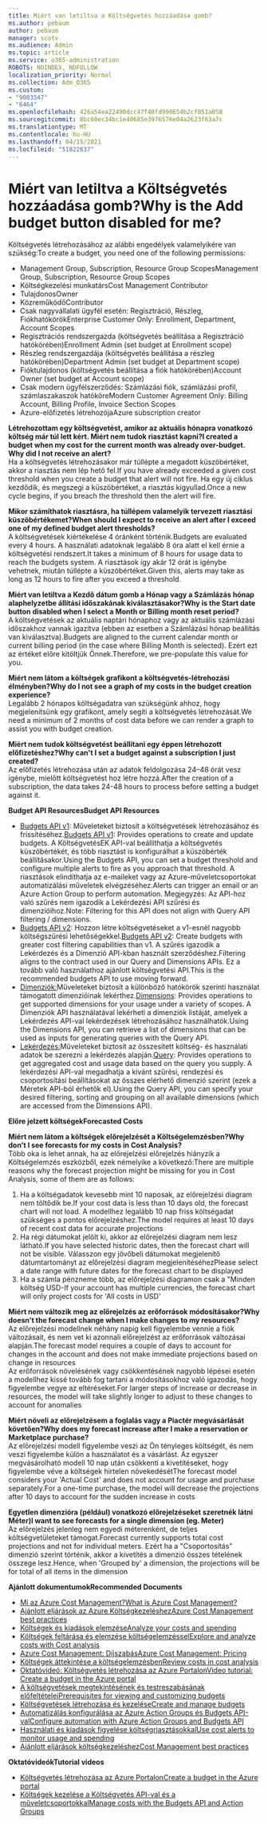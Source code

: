 ```yaml
---
title: Miért van letiltva a Költségvetés hozzáadása gomb?
ms.author: pebaum
author: pebaum
manager: scotv
ms.audience: Admin
ms.topic: article
ms.service: o365-administration
ROBOTS: NOINDEX, NOFOLLOW
localization_priority: Normal
ms.collection: Adm_O365
ms.custom:
- "9003547"
- "6464"
ms.openlocfilehash: 426a54ea22490dcc47f40fd990654b2cf051a058
ms.sourcegitcommit: 8bc60ec34bc1e40685e3976576e04a2623f63a7c
ms.translationtype: MT
ms.contentlocale: hu-HU
ms.lasthandoff: 04/15/2021
ms.locfileid: "51822637"
---
```

# <a name="why-is-the-add-budget-button-disabled-for-me"></a><span data-ttu-id="db4ae-102">Miért van letiltva a Költségvetés hozzáadása gomb?</span><span class="sxs-lookup"><span data-stu-id="db4ae-102">Why is the Add budget button disabled for me?</span></span>

<span data-ttu-id="db4ae-103">Költségvetés létrehozásához az alábbi engedélyek valamelyikére van szükség:</span><span class="sxs-lookup"><span data-stu-id="db4ae-103">To create a budget, you need one of the following permissions:</span></span>

- <span data-ttu-id="db4ae-104">Management Group, Subscription, Resource Group Scopes</span><span class="sxs-lookup"><span data-stu-id="db4ae-104">Management Group, Subscription, Resource Group Scopes</span></span>
- <span data-ttu-id="db4ae-105">Költségkezelési munkatárs</span><span class="sxs-lookup"><span data-stu-id="db4ae-105">Cost Management Contributor</span></span>
- <span data-ttu-id="db4ae-106">Tulajdonos</span><span class="sxs-lookup"><span data-stu-id="db4ae-106">Owner</span></span>
- <span data-ttu-id="db4ae-107">Közreműködő</span><span class="sxs-lookup"><span data-stu-id="db4ae-107">Contributor</span></span>
- <span data-ttu-id="db4ae-108">Csak nagyvállalati ügyfél esetén: Regisztráció, Részleg, Fiókhatókörök</span><span class="sxs-lookup"><span data-stu-id="db4ae-108">Enterprise Customer Only: Enrollment, Department, Account Scopes</span></span>
- <span data-ttu-id="db4ae-109">Regisztrációs rendszergazda (költségvetés beállítása a Regisztráció hatókörében)</span><span class="sxs-lookup"><span data-stu-id="db4ae-109">Enrollment Admin (set budget at Enrollment scope)</span></span>
- <span data-ttu-id="db4ae-110">Részleg rendszergazdája (költségvetés beállítása a részleg hatókörében)</span><span class="sxs-lookup"><span data-stu-id="db4ae-110">Department Admin (set budget at Department scope)</span></span>
- <span data-ttu-id="db4ae-111">Fióktulajdonos (költségvetés beállítása a fiók hatókörében)</span><span class="sxs-lookup"><span data-stu-id="db4ae-111">Account Owner (set budget at Account scope)</span></span>
- <span data-ttu-id="db4ae-112">Csak modern ügyfélszerződés: Számlázási fiók, számlázási profil, számlaszakaszok hatóköre</span><span class="sxs-lookup"><span data-stu-id="db4ae-112">Modern Customer Agreement Only: Billing Account, Billing Profile, Invoice Section Scopes</span></span>
- <span data-ttu-id="db4ae-113">Azure-előfizetés létrehozója</span><span class="sxs-lookup"><span data-stu-id="db4ae-113">Azure subscription creator</span></span>

<span data-ttu-id="db4ae-114">**Létrehozottam egy költségvetést, amikor az aktuális hónapra vonatkozó költség már túl lett kért. Miért nem tudok riasztást kapni?**</span><span class="sxs-lookup"><span data-stu-id="db4ae-114">**I created a budget when my cost for the current month was already over-budget. Why did I not receive an alert?**</span></span>  
<span data-ttu-id="db4ae-115">Ha a költségvetés létrehozásakor már túllépte a megadott küszöbértéket, akkor a riasztás nem lép hető fel.</span><span class="sxs-lookup"><span data-stu-id="db4ae-115">If you have already exceeded a given cost threshold when you create a budget that alert will not fire.</span></span> <span data-ttu-id="db4ae-116">Ha egy új ciklus kezdődik, és megszegi a küszöbértéket, a riasztás kigyullad.</span><span class="sxs-lookup"><span data-stu-id="db4ae-116">Once a new cycle begins, if you breach the threshold then the alert will fire.</span></span>

<span data-ttu-id="db4ae-117">**Mikor számíthatok riasztásra, ha túllépem valamelyik tervezett riasztási küszöbértékemet?**</span><span class="sxs-lookup"><span data-stu-id="db4ae-117">**When should I expect to receive an alert after I exceed one of my defined budget alert thresholds?**</span></span>  
<span data-ttu-id="db4ae-118">A költségvetések kiértékelése 4 óránként történik.</span><span class="sxs-lookup"><span data-stu-id="db4ae-118">Budgets are evaluated every 4 hours.</span></span> <span data-ttu-id="db4ae-119">A használati adatoknak legalább 8 óra alatt el kell érnie a költségvetési rendszert.</span><span class="sxs-lookup"><span data-stu-id="db4ae-119">It takes a minimum of 8 hours for usage data to reach the budgets system.</span></span> <span data-ttu-id="db4ae-120">A riasztások így akár 12 órát is igénybe vehetnek, miután túllépte a küszöbértéket.</span><span class="sxs-lookup"><span data-stu-id="db4ae-120">Given this, alerts may take as long as 12 hours to fire after you exceed a threshold.</span></span>

<span data-ttu-id="db4ae-121">**Miért van letiltva a Kezdő dátum gomb a Hónap vagy a Számlázás hónap alaphelyzetbe állítási időszakának kiválasztásakor?**</span><span class="sxs-lookup"><span data-stu-id="db4ae-121">**Why is the Start date button disabled when I select a Month or Billing month reset period?**</span></span>  
<span data-ttu-id="db4ae-122">A költségvetések az aktuális naptári hónaphoz vagy az aktuális számlázási időszakhoz vannak igazítva (ebben az esetben a Számlázási hónap beállítás van kiválasztva).</span><span class="sxs-lookup"><span data-stu-id="db4ae-122">Budgets are aligned to the current calendar month or current billing period (in the case where Billing Month is selected).</span></span> <span data-ttu-id="db4ae-123">Ezért ezt az értéket előre kitöltjük Önnek.</span><span class="sxs-lookup"><span data-stu-id="db4ae-123">Therefore, we pre-populate this value for you.</span></span>

<span data-ttu-id="db4ae-124">**Miért nem látom a költségek grafikont a költségvetés-létrehozási élményben?**</span><span class="sxs-lookup"><span data-stu-id="db4ae-124">**Why do I not see a graph of my costs in the budget creation experience?**</span></span>  
<span data-ttu-id="db4ae-125">Legalább 2 hónapos költségadatra van szükségünk ahhoz, hogy megjelenítsünk egy grafikont, amely segíti a költségvetés létrehozását.</span><span class="sxs-lookup"><span data-stu-id="db4ae-125">We need a minimum of 2 months of cost data before we can render a graph to assist you with budget creation.</span></span>

<span data-ttu-id="db4ae-126">**Miért nem tudok költségvetést beállítani egy éppen létrehozott előfizetéshez?**</span><span class="sxs-lookup"><span data-stu-id="db4ae-126">**Why can't I set a budget against a subscription I just created?**</span></span>  
<span data-ttu-id="db4ae-127">Az előfizetés létrehozása után az adatok feldolgozása 24–48 órát vesz igénybe, mielőtt költségvetést hoz létre hozzá.</span><span class="sxs-lookup"><span data-stu-id="db4ae-127">After the creation of a subscription, the data takes 24-48 hours to process before setting a budget against it.</span></span>

<span data-ttu-id="db4ae-128">**Budget API Resources**</span><span class="sxs-lookup"><span data-stu-id="db4ae-128">**Budget API Resources**</span></span>

- <span data-ttu-id="db4ae-129">[Budgets API v1](https://docs.microsoft.com/rest/api/consumption/budgets?WT.mc_id=Portal-Microsoft_Azure_Support): Műveleteket biztosít a költségvetések létrehozásához és frissítéséhez.</span><span class="sxs-lookup"><span data-stu-id="db4ae-129">[Budgets API v1](https://docs.microsoft.com/rest/api/consumption/budgets?WT.mc_id=Portal-Microsoft_Azure_Support): Provides operations to create and update budgets.</span></span> <span data-ttu-id="db4ae-130">A KöltségvetésEK API-val beállíthatja a költségvetés küszöbértékét, és több riasztást is konfigurálhat a küszöbérték beállításakor.</span><span class="sxs-lookup"><span data-stu-id="db4ae-130">Using the Budgets API, you can set a budget threshold and configure multiple alerts to fire as you approach that threshold.</span></span> <span data-ttu-id="db4ae-131">A riasztások elindíthatja az e-maileket vagy az Azure-műveletcsoportokat automatizálási műveletek elvégzéséhez.</span><span class="sxs-lookup"><span data-stu-id="db4ae-131">Alerts can trigger an email or an Azure Action Group to perform automation.</span></span> <span data-ttu-id="db4ae-132">Megjegyzés: Az API-hoz való szűrés nem igazodik a Lekérdezési API szűrési és dimenzióihoz.</span><span class="sxs-lookup"><span data-stu-id="db4ae-132">Note: Filtering for this API does not align with Query API filtering / dimensions.</span></span>
- <span data-ttu-id="db4ae-133">[Budgets API v2](https://github.com/Azure/azure-rest-api-specs/blob/master/specification/cost-management/resource-manager/Microsoft.CostManagement/preview/2019-04-01-preview/examples/CreateOrUpdateBudget.json): Hozzon létre költségvetéseket a v1-esnél nagyobb költségszűrési lehetőségekkel.</span><span class="sxs-lookup"><span data-stu-id="db4ae-133">[Budgets API v2](https://github.com/Azure/azure-rest-api-specs/blob/master/specification/cost-management/resource-manager/Microsoft.CostManagement/preview/2019-04-01-preview/examples/CreateOrUpdateBudget.json): Create budgets with greater cost filtering capabilities than v1.</span></span> <span data-ttu-id="db4ae-134">A szűrés igazodik a Lekérdezés és a Dimenzió API-kban használt szerződéshez.</span><span class="sxs-lookup"><span data-stu-id="db4ae-134">Filtering aligns to the contract used in our Query and Dimensions APIs.</span></span> <span data-ttu-id="db4ae-135">Ez a tovább való használathoz ajánlott költségvetési API.</span><span class="sxs-lookup"><span data-stu-id="db4ae-135">This is the recommended budgets API to use moving forward.</span></span>
- <span data-ttu-id="db4ae-136">[Dimenziók:](https://docs.microsoft.com/rest/api/cost-management/dimensions?WT.mc_id=Portal-Microsoft_Azure_Support)Műveleteket biztosít a különböző hatókörök szerinti használat támogatott dimenzióinak lekérthez.</span><span class="sxs-lookup"><span data-stu-id="db4ae-136">[Dimensions](https://docs.microsoft.com/rest/api/cost-management/dimensions?WT.mc_id=Portal-Microsoft_Azure_Support): Provides operations to get supported dimensions for your usage under a variety of scopes.</span></span> <span data-ttu-id="db4ae-137">A Dimenziók API használatával lekérheti a dimenziók listáját, amelyek a Lekérdezés API-val lekérdezések létrehozásához használhatók.</span><span class="sxs-lookup"><span data-stu-id="db4ae-137">Using the Dimensions API, you can retrieve a list of dimensions that can be used as inputs for generating queries with the Query API.</span></span>
- <span data-ttu-id="db4ae-138">[Lekérdezés:](https://docs.microsoft.com/rest/api/cost-management/query?WT.mc_id=Portal-Microsoft_Azure_Support)Műveleteket biztosít az összesített költség- és használati adatok be szerezni a lekérdezés alapján.</span><span class="sxs-lookup"><span data-stu-id="db4ae-138">[Query](https://docs.microsoft.com/rest/api/cost-management/query?WT.mc_id=Portal-Microsoft_Azure_Support): Provides operations to get aggregated cost and usage data based on the query you supply.</span></span> <span data-ttu-id="db4ae-139">A lekérdezési API-val megadhatja a kívánt szűrési, rendezési és csoportosítási beállításokat az összes elérhető dimenzió szerint (ezek a Méretek API-ból érhetők el).</span><span class="sxs-lookup"><span data-stu-id="db4ae-139">Using the Query API, you can specify your desired filtering, sorting and grouping on all available dimensions (which are accessed from the Dimensions API).</span></span>

<span data-ttu-id="db4ae-140">**Előre jelzett költségek**</span><span class="sxs-lookup"><span data-stu-id="db4ae-140">**Forecasted Costs**</span></span>

<span data-ttu-id="db4ae-141">**Miért nem látom a költségek előrejelzését a Költségelemzésben?**</span><span class="sxs-lookup"><span data-stu-id="db4ae-141">**Why don’t I see forecasts for my costs in Cost Analysis?**</span></span>  
<span data-ttu-id="db4ae-142">Több oka is lehet annak, ha az előrejelzési előrejelzés hiányzik a Költségelemzés eszközből, ezek némelyike a következő:</span><span class="sxs-lookup"><span data-stu-id="db4ae-142">There are multiple reasons why the forecast projection might be missing for you in Cost Analysis, some of them are as follows:</span></span>

1. <span data-ttu-id="db4ae-143">Ha a költségadatok kevesebb mint 10 naposak, az előrejelzési diagram nem töltődik be.</span><span class="sxs-lookup"><span data-stu-id="db4ae-143">If your cost data is less than 10 days old, the forecast chart will not load.</span></span> <span data-ttu-id="db4ae-144">A modellhez legalább 10 nap friss költségadat szükséges a pontos előrejelzéshez.</span><span class="sxs-lookup"><span data-stu-id="db4ae-144">The model requires at least 10 days of recent cost data for accurate projections</span></span>
2. <span data-ttu-id="db4ae-145">Ha régi dátumokat jelölt ki, akkor az előrejelzési diagram nem lesz látható.</span><span class="sxs-lookup"><span data-stu-id="db4ae-145">If you have selected historic dates, then the forecast chart will not be visible.</span></span> <span data-ttu-id="db4ae-146">Válasszon egy jövőbeli dátumokat megjelenítő dátumtartományt az előrejelzési diagram megjelenítéséhez</span><span class="sxs-lookup"><span data-stu-id="db4ae-146">Please select a date range with future dates for the forecast chart to be displayed</span></span>
3. <span data-ttu-id="db4ae-147">Ha a számla pénzneme több, az előrejelzési diagramon csak a "Minden költség USD-</span><span class="sxs-lookup"><span data-stu-id="db4ae-147">If your account has multiple currencies, the forecast chart will only project costs for 'All costs in USD'</span></span>

<span data-ttu-id="db4ae-148">**Miért nem változik meg az előrejelzés az erőforrások módosításakor?**</span><span class="sxs-lookup"><span data-stu-id="db4ae-148">**Why doesn’t the forecast change when I make changes to my resources?**</span></span>  
<span data-ttu-id="db4ae-149">Az előrejelzési modellnek néhány napig kell figyelembe vennie a fiók változásait, és nem vet ki azonnali előrejelzést az erőforrások változásai alapján.</span><span class="sxs-lookup"><span data-stu-id="db4ae-149">The forecast model requires a couple of days to account for changes in the account and does not make immediate projections based on change in resources</span></span>  
<span data-ttu-id="db4ae-150">Az erőforrások növelésének vagy csökkentésének nagyobb lépései esetén a modellhez kissé tovább fog tartani a módosításokhoz való igazodás, hogy figyelembe vegye az eltéréseket.</span><span class="sxs-lookup"><span data-stu-id="db4ae-150">For larger steps of increase or decrease in resources, the model will take slightly longer to adjust to these changes to account for anomalies</span></span>

<span data-ttu-id="db4ae-151">**Miért növeli az előrejelzésem a foglalás vagy a Piactér megvásárlását követően?**</span><span class="sxs-lookup"><span data-stu-id="db4ae-151">**Why does my forecast increase after I make a reservation or Marketplace purchase?**</span></span>  
<span data-ttu-id="db4ae-152">Az előrejelzési modell figyelembe veszi az Ön tényleges költségét, és nem veszi figyelembe külön a használatot és a vásárlást. Az egyszer megvásárolható modell 10 nap után csökkenti a kivetítéseket, hogy figyelembe véve a költségek hirtelen növekedését</span><span class="sxs-lookup"><span data-stu-id="db4ae-152">The forecast model considers your 'Actual Cost' and does not account for usage and purchase separately.For a one-time purchase, the model will decrease the projections after 10 days to account for the sudden increase in costs</span></span>

<span data-ttu-id="db4ae-153">**Egyetlen dimenzióra (például) vonatkozó előrejelzéseket szeretnék látni Méter)**</span><span class="sxs-lookup"><span data-stu-id="db4ae-153">**I want to see forecasts for a single dimension (eg. Meter)**</span></span>  
<span data-ttu-id="db4ae-154">Az előrejelzés jelenleg nem egyedi méterenként, de teljes költségvetületeket támogat.</span><span class="sxs-lookup"><span data-stu-id="db4ae-154">Forecast currently supports total cost projections and not for individual meters.</span></span> <span data-ttu-id="db4ae-155">Ezért ha a "Csoportosítás" dimenzió szerint történik, akkor a kivetítés a dimenzió összes tételének összege lesz.</span><span class="sxs-lookup"><span data-stu-id="db4ae-155">Hence, when 'Grouped by' a dimension, the projections will be for total of all items in the dimension</span></span>

<span data-ttu-id="db4ae-156">**Ajánlott dokumentumok**</span><span class="sxs-lookup"><span data-stu-id="db4ae-156">**Recommended Documents**</span></span>

- [<span data-ttu-id="db4ae-157">Mi az Azure Cost Management?</span><span class="sxs-lookup"><span data-stu-id="db4ae-157">What is Azure Cost Management?</span></span>](https://docs.microsoft.com/azure/cost-management/overview-cost-mgt?WT.mc_id=Portal-Microsoft_Azure_Support)
- [<span data-ttu-id="db4ae-158">Ajánlott eljárások az Azure Költségkezeléshez</span><span class="sxs-lookup"><span data-stu-id="db4ae-158">Azure Cost Management best practices</span></span>](https://docs.microsoft.com/azure/cost-management/cost-mgt-best-practices?WT.mc_id=Portal-Microsoft_Azure_Support)
- [<span data-ttu-id="db4ae-159">Költségek és kiadások elemzése</span><span class="sxs-lookup"><span data-stu-id="db4ae-159">Analyze your costs and spending</span></span>](https://docs.microsoft.com/azure/cost-management/quick-acm-cost-analysis?WT.mc_id=Portal-Microsoft_Azure_Support)
- [<span data-ttu-id="db4ae-160">Költségek feltárása és elemzése költségelemzéssel</span><span class="sxs-lookup"><span data-stu-id="db4ae-160">Explore and analyze costs with Cost analysis</span></span>](https://docs.microsoft.com/azure/cost-management/quick-acm-cost-analysis?WT.mc_id=Portal-Microsoft_Azure_Support)
- [<span data-ttu-id="db4ae-161">Azure Cost Management: Díjszabás</span><span class="sxs-lookup"><span data-stu-id="db4ae-161">Azure Cost Management: Pricing</span></span>](https://azure.microsoft.com/services/cost-management/#pricing)
- [<span data-ttu-id="db4ae-162">Költségek áttekintése a költségelemzésben</span><span class="sxs-lookup"><span data-stu-id="db4ae-162">Review costs in cost analysis</span></span>](https://docs.microsoft.com/azure/cost-management-billing/costs/quick-acm-cost-analysis?WT.mc_id=Portal-Microsoft_Azure_Support#review-costs-in-cost-analysis)
- [<span data-ttu-id="db4ae-163">Oktatóvideó: Költségvetés létrehozása az Azure Portalon</span><span class="sxs-lookup"><span data-stu-id="db4ae-163">Video tutorial: Create a budget in the Azure portal</span></span>](https://www.youtube.com/watch?v=ExIVG_Gr45A&t=4s)
- [<span data-ttu-id="db4ae-164">A költségvetések megtekintésének és testreszabásának előfeltételei</span><span class="sxs-lookup"><span data-stu-id="db4ae-164">Prerequisites for viewing and customizing budgets</span></span>](https://docs.microsoft.com/azure/cost-management-billing/costs/tutorial-acm-create-budgets?WT.mc_id=Portal-Microsoft_Azure_Support#prerequisites)
- [<span data-ttu-id="db4ae-165">Költségvetések létrehozása és kezelése</span><span class="sxs-lookup"><span data-stu-id="db4ae-165">Create and manage budgets</span></span>](https://docs.microsoft.com/azure/cost-management-billing/costs/tutorial-acm-create-budgets?WT.mc_id=Portal-Microsoft_Azure_Support#create-a-budget-in-the-azure-portal)
- [<span data-ttu-id="db4ae-166">Automatizálás konfigurálása az Azure Action Groups és Budgets API-val</span><span class="sxs-lookup"><span data-stu-id="db4ae-166">Configure automation with Azure Action Groups and Budgets API</span></span>](https://docs.microsoft.com/azure/cost-management/tutorial-acm-create-budgets?WT.mc_id=Portal-Microsoft_Azure_Support#trigger-an-action-group)
- [<span data-ttu-id="db4ae-167">Használati és kiadások figyelése költségriasztásokkal</span><span class="sxs-lookup"><span data-stu-id="db4ae-167">Use cost alerts to monitor usage and spending</span></span>](https://docs.microsoft.com/azure/cost-management/cost-mgt-alerts-monitor-usage-spending?WT.mc_id=Portal-Microsoft_Azure_Support)
- [<span data-ttu-id="db4ae-168">Ajánlott eljárások költségkezeléshez</span><span class="sxs-lookup"><span data-stu-id="db4ae-168">Cost Management best practices</span></span>](https://docs.microsoft.com/azure/cost-management/cost-mgt-best-practices?WT.mc_id=Portal-Microsoft_Azure_Support)  

<span data-ttu-id="db4ae-169">**Oktatóvideók**</span><span class="sxs-lookup"><span data-stu-id="db4ae-169">**Tutorial videos**</span></span>

- [<span data-ttu-id="db4ae-170">Költségvetés létrehozása az Azure Portalon</span><span class="sxs-lookup"><span data-stu-id="db4ae-170">Create a budget in the Azure portal</span></span>](https://go.microsoft.com/fwlink/?linkid=2146761)
- [<span data-ttu-id="db4ae-171">Költségek kezelése a Költségvetés API-val és a műveletcsoportokkal</span><span class="sxs-lookup"><span data-stu-id="db4ae-171">Manage costs with the Budgets API and Action Groups</span></span>](https://go.microsoft.com/fwlink/?linkid=2147038)